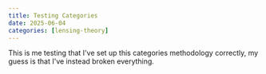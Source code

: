 ```yaml
---
title: Testing Categories
date: 2025-06-04
categories: [lensing-theory]
---
```


This is me testing that I've set up this categories methodology correctly, my guess is that I've instead broken everything.
